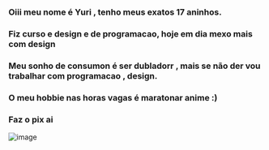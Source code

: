 ###  Oiii meu nome é Yuri , tenho meus  exatos 17 aninhos.
### Fiz curso e design e de programacao, hoje em dia mexo mais com design
### Meu sonho de consumon é  ser dubladorr , mais se não  der vou trabalhar com programacao , design.
### O meu hobbie nas horas vagas é maratonar anime :)
### Faz o pix ai 


![image](https://github.com/yukizinnho/yukizinnho/assets/135331588/5cb5afdd-990b-4b64-b231-fd6aa075f2cc)


